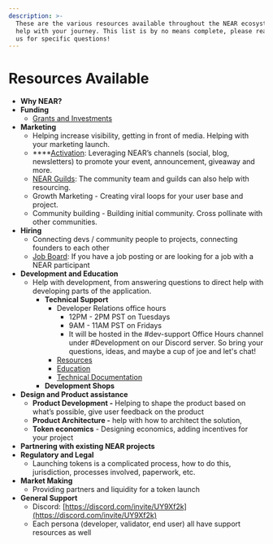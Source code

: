 ```yaml
---
description: >-
  These are the various resources available throughout the NEAR ecosystem to
  help with your journey. This list is by no means complete, please reach out to
  us for specific questions!
---
```


# Resources Available

* **Why NEAR?**
* **Funding**
  * [Grants and Investments](https://app.gitbook.com/@near/s/wiki/~/drafts/-MggQpkuxxGSy1Z_R3G0/getting-started/grants-and-funding)
* **Marketing**
  * Helping increase visibility, getting in front of media. Helping with your marketing launch.
  * \*\*\*\*[Activation](https://near.org/activate/): Leveraging NEAR’s channels \(social, blog, newsletters\) to promote your event, announcement, giveaway and more.
  * [NEAR Guilds](https://nearguilds.com/guilds/): The community team and guilds can also help with resourcing.
  * Growth Marketing - Creating viral loops for your user base and project.
  * Community building - Building initial community. Cross pollinate with other communities.
* **Hiring**
  * Connecting devs / community people to projects, connecting founders to each other
  * [Job Board](https://jobs.openweb.dev/): If you have a job posting or are looking for a job with a NEAR participant 
* **Development and Education**
  * Help with development, from answering questions to direct help with developing parts of the application.
    * **Technical Support**
      * Developer Relations office hours
        * 12PM - 2PM PST on Tuesdays
        * 9AM - 11AM PST on Fridays
        * It will be hosted in the \#dev-support Office Hours channel under \#Development on our Discord server. So bring your questions, ideas, and maybe a cup of joe  and let's chat!
      * [Resources](https://app.gitbook.com/@near/s/wiki/~/drafts/-MggQpkuxxGSy1Z_R3G0/developer/dev-docs)
      * [Education](https://app.gitbook.com/@near/s/wiki/~/drafts/-MggQpkuxxGSy1Z_R3G0/developer/dev-education)
      * [Technical Documentation](https://app.gitbook.com/@near/s/wiki/~/drafts/-MggQpkuxxGSy1Z_R3G0/technology/technical-documentation)
    * **Development Shops**
* **Design and Product assistance**
  * **Product Development -** Helping to shape the product based on what’s possible, give user feedback on the product
  * **Product Architecture -** help with how to architect the solution, 
  * **Token economics** - Designing economics, adding incentives for your project
* **Partnering with existing NEAR projects**
* **Regulatory and Legal**
  * Launching tokens is a complicated process, how to do this, jurisdiction, processes involved, paperwork, etc.
* **Market Making**
  * Providing partners and liquidity for a token launch
* **General Support**
  * Discord: [https://discord.com/invite/UY9Xf2k](https://discord.com/invite/UY9Xf2k)
  * Each persona \(developer, validator, end user\) all have support resources as well

